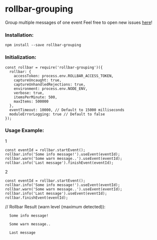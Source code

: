 # rollbar-grouping
Group multiple messages of one event
Feel free to open new issues [here](https://github.com/lefcott19/rollbar-grouping/issues)!


### Installation:
```
npm install --save rollbar-grouping
```

### Initialization:
```
const rollbar = require('rollbar-grouping')({
  rollbar: {
    accessToken: process.env.ROLLBAR_ACCESS_TOKEN,
    captureUncaught: true,
    captureUnhandledRejections: true,
    environment: process.env.NODE_ENV,
    verbose: true,
    itemsPerMinute: 500,
    maxItems: 500000
  },
  eventTimeout: 10000, // Default to 15000 milliseconds
  moduleErrorLogging: true // Default to false
});
```

### Usage Example:

  1
  ```
  const eventId = rollbar.startEvent();
  rollbar.info('Some info message!').useEvent(eventId);
  rollbar.warn('Some warn message..').useEvent(eventId);
  rollbar.info('Last message').finishEvent(eventId);
  ```
  2
  ```
  const eventId = rollbar.startEvent();
  rollbar.info('Some info message!').useEvent(eventId);
  rollbar.warn('Some warn message..').useEvent(eventId);
  rollbar.info('Last message').useEvent(eventId);
  rollbar.finishEvent(eventId);
  ```

  // Rollbar Result (warn level (maximum detected)):
  ```
    Some info message!
  
    Some warn message..
  
    Last message
  ```
